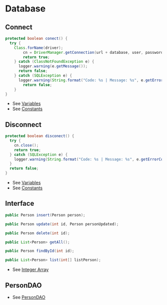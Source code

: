 # Database

## Connect

```java
protected boolean conect() {
  try {
    Class.forName(driver);
		cn = DriverManager.getConnection(url + database, user, password);
		return true;
    } catch (ClassNotFoundException e) {
      logger.warning(e.getMessage());
      return false;
    } catch (SQLException e) {
      logger.warning(String.format("Code: %s | Message: %s", e.getErrorCode(), e.getMessage()));
		return false;  
    }
}
```
* See [Variables](https://github.com/fefong/java_mysql_crud/blob/master/README.md#variables)
* See [Constants](https://github.com/fefong/java_mysql_crud/blob/master/README.md#constants)

## Disconnect

```java
protected boolean disconect() {
  try {
    cn.close();
    return true;
  } catch (SQLException e) {
    logger.warning(String.format("Code: %s | Message: %s", e.getErrorCode(), e.getMessage()));
  }
  return false;
}
```
* See [Variables](https://github.com/fefong/java_mysql_crud/blob/master/README.md#variables)
* See [Constants](https://github.com/fefong/java_mysql_crud/blob/master/README.md#constants)

## Interface
 
  ```java
public Person insert(Person person);
  ```
  
  ```java
public Person update(int id, Person personUpdated);
  ```
  
  ```java
public Person delete(int id);
  ```
  ```java
public List<Person> getAll();
  ```
  
  ```java
public Person findById(int id);
  ```
  
  ```java
public List<Person> list(int[] listPerson);
  ```
* See [Integer Array](https://github.com/fefong/java_variables#integer-array)

##  PersonDAO

* See [PersonDAO](https://github.com/fefong/java_mysql_crud/blob/master/src/dao/PersonDAO.java)
  
